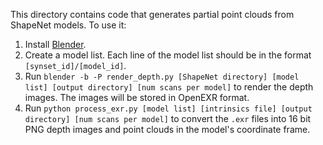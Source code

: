 This directory contains code that generates partial point clouds from ShapeNet models. To use it:
1. Install [Blender](https://blender.org/download/).
2. Create a model list. Each line of the model list should be in the format `[synset_id]/[model_id]`.
3. Run `blender -b -P render_depth.py [ShapeNet directory] [model list] [output directory] [num scans per model]` to render the depth images. The images will be stored in OpenEXR format.
4. Run `python process_exr.py [model list] [intrinsics file] [output directory] [num scans per model]` to convert the `.exr` files into 16 bit PNG depth images and point clouds in the model's coordinate frame.
